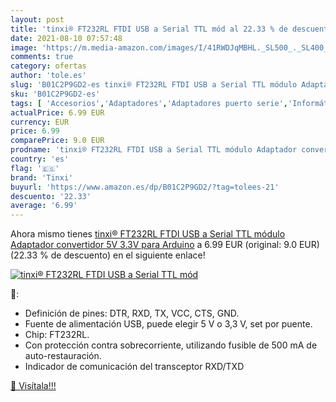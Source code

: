 ```yaml
---
layout: post
title: 'tinxi® FT232RL FTDI USB a Serial TTL mód al 22.33 % de descuento'
date: 2021-08-10 07:57:48
image: 'https://m.media-amazon.com/images/I/41RWDJqMBHL._SL500_._SL400_.jpg'
comments: true
category: ofertas
author: 'tole.es'
slug: 'B01C2P9GD2-es tinxi® FT232RL FTDI USB a Serial TTL módulo Adaptador...'
sku: 'B01C2P9GD2-es'
tags: [ 'Accesorios','Adaptadores','Adaptadores puerto serie','Informática','arduino','tinxi', ]
actualPrice: 6.99 EUR
currency: EUR
price: 6.99
comparePrice: 9.0 EUR
prodname: 'tinxi® FT232RL FTDI USB a Serial TTL módulo Adaptador convertidor 5V 3.3V para Arduino'
country: 'es'
flag: '🇪🇸'
brand: 'Tinxi'
buyurl: 'https://www.amazon.es/dp/B01C2P9GD2/?tag=tolees-21'
descuento: '22.33'
average: '6.99'
---
```


Ahora mismo tienes [tinxi® FT232RL FTDI USB a Serial TTL módulo Adaptador convertidor 5V 3.3V para Arduino](https://www.amazon.es/dp/B01C2P9GD2/?tag=tolees-21) a 6.99 EUR (original: 9.0 EUR) (22.33 %  de descuento) en el siguiente enlace!

[![tinxi® FT232RL FTDI USB a Serial TTL mód](https://m.media-amazon.com/images/I/41RWDJqMBHL._SL500_._SL400_.jpg)](https://www.amazon.es/dp/B01C2P9GD2/?tag=tolees-21)

🔎:

- Definición de pines: DTR, RXD, TX, VCC, CTS, GND.
- Fuente de alimentación USB, puede elegir 5 V o 3,3 V, set por puente.
- Chip: FT232RL.
- Con protección contra sobrecorriente, utilizando fusible de 500 mA de auto-restauración.
- Indicador de comunicación del transceptor RXD/TXD

[🛒 Visítala!!!](https://www.amazon.es/dp/B01C2P9GD2/?tag=tolees-21)
